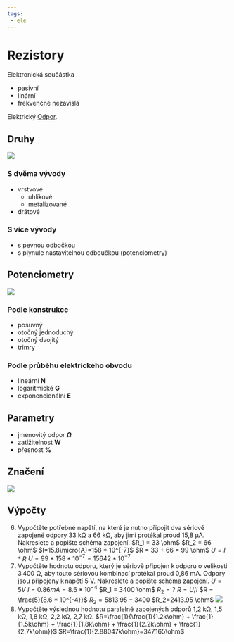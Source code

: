 ```yaml
---
tags:
 - ele
---
```

# Rezistory
Elektronická součástka
- pasivní
- linární
- frekvenčně nezávislá

Elektrický [Odpor](Náboj,%20proud,%20napětí%20a%20odpor.md#Odpor%20-%20R).

## Druhy
![](Pasted%20image%2020211122124647.png)
### S dvěma vývody
- vrstvové
	- uhlíkové
	- metalizované
- drátové
### S více vývody
- s pevnou odbočkou
- s plynule nastavitelnou odboučkou (potenciometry)
## Potenciometry
![](Pasted%20image%2020211122124808.png)
### Podle konstrukce
- posuvný
- otočný jednoduchý
- otočný dvojitý
- trimry
### Podle průběhu elektrického obvodu
- lineární **N**
- logaritmické **G**
- exponencionální **E**
## Parametry
- jmenovitý odpor **$\Omega$**
- zatížitelnost **W**
- přesnost **%**
## Značení
![](Pasted%20image%2020211122124922.png)
## Výpočty
6.   Vypočtěte potřebné napětí, na které je nutno připojit dva sériově zapojené odpory 33 kΩ a 66 kΩ, aby jimi protékal proud 15,8 μA. Nakreslete a popište schéma zapojení. 
$R_1 = 33 \ohm$
$R_2 = 66 \ohm$
$I=15.8\micro{A}=158 * 10^{-7}$
$R = 33 + 66 = 99 \ohm$
$U= I * R$
$U = 99 * 158 * 10^{-7} = 15642*10^{-7}$
7.   Vypočtěte hodnotu odporu, který je sériově připojen k odporu o velikosti 3 400 Ω, aby touto sériovou kombinací protékal proud 0,86 mA. Odpory jsou připojeny k napětí 5 V. Nakreslete a popište schéma zapojení. 
$U=5V$
$I=0.86 mA = 8.6 * 10^{-4}$
$R_1 = 3400 \ohm$
$R_2 = ?$
$R=U/I$
$R = \frac{5}{8.6 * 10^{-4}}$
$R_2 = 5813.95 - 3400$
$R_2=2413.95 \ohm$
![](Pasted%20image%2020211118200145.png)
8. Vypočtěte výslednou hodnotu paralelně zapojených odporů 1,2 kΩ, 1,5 kΩ, 1,8 kΩ, 2,2 kΩ, 2,7 kΩ.
$R=\frac{1}{\frac{1}{1.2k\ohm} + \frac{1}{1.5k\ohm} + \frac{1}{1.8k\ohm} + \frac{1}{2.2k\ohm} + \frac{1}{2.7k\ohm}}$
$R=\frac{1}{2.88047k\ohm}=347.165\ohm$